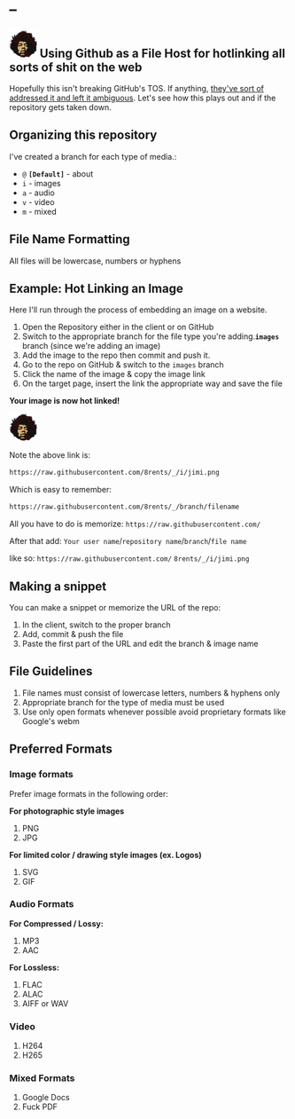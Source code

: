 

# _
## ![I got my Jimi Hat on](https://raw.githubusercontent.com/8rents/_/i/jimi.png)  Using Github as a File Host for hotlinking all sorts of shit on the web 

Hopefully this isn't breaking GitHub's TOS. If anything, [they've sort of addressed it and left it ambiguous](https://github.community/t/uploading-an-image-to-a-github-repo-to-hotlink-from-a-site/1889). Let's see how this plays out and if the repository gets taken down.

## Organizing this repository

I've created a branch for each type of media.:

- `@` __`[Default]`__ - about
- `i` - images
- `a` - audio
- `v` - video
- `m` - mixed

## File Name Formatting

All files will be lowercase, numbers or hyphens

## Example: Hot Linking an Image

Here I'll run through the process of embedding an image on a website.

1. Open the Repository either in the client or on GitHub
2. Switch to the appropriate branch for the file type you're adding.**`images`** branch (since we're adding an image)
3. Add the image to the repo then commit and push it.
4. Go to the repo on GitHub & switch to the `images` branch
5. Click the name of the image & copy the image link
6. On the target page, insert the link the appropriate way and save the file

__Your image is now hot linked!__

![Jimi Test](https://raw.githubusercontent.com/8rents/_/i/jimi.png)

Note the above link is:

```txt
https://raw.githubusercontent.com/8rents/_/i/jimi.png
```

Which is easy to remember:

```txt
https://raw.githubusercontent.com/8rents/_/branch/filename
```

All you have to do is memorize: `https://raw.githubusercontent.com/`

After that add: `Your user name`/`repository name`/`branch`/`file name`


like so: `https://raw.githubusercontent.com/` `8rents/_/i/jimi.png`

## Making a snippet

You can make a snippet or memorize the URL of the repo:

1. In the client, switch to the proper branch
2. Add, commit & push the file
3. Paste the first part of the URL and edit the branch & image name

## File Guidelines 

1. File names must consist of lowercase letters, numbers & hyphens only
2. Appropriate branch for the type of media must be used
3. Use only open formats whenever possible avoid proprietary formats like Google's webm

## Preferred Formats

### Image formats

Prefer image formats in the following order:

**For photographic style images** 

1. PNG
2. JPG

**For limited color / drawing style images (ex. Logos)** 

1. SVG
2. GIF

### Audio Formats

**For Compressed / Lossy:**

1. MP3
2. AAC

**For Lossless:**

1. FLAC
2. ALAC
3. AIFF or WAV

### Video

1. H264
2. H265

### Mixed Formats

1. Google Docs
2. Fuck PDF


